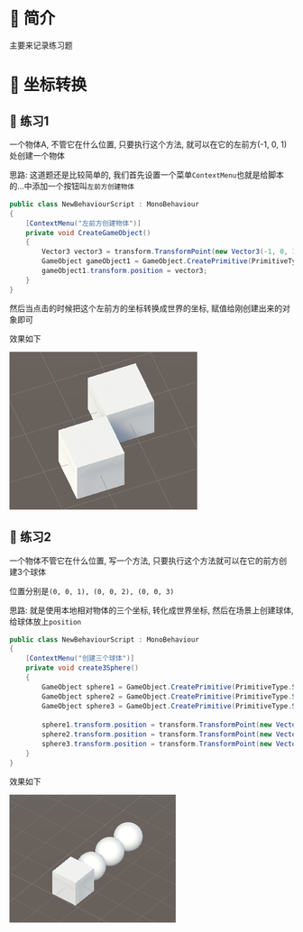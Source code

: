 # 🍎 简介

主要来记录练习题

# 🍎 坐标转换

## 🌲 练习1

一个物体A, 不管它在什么位置, 只要执行这个方法, 就可以在它的左前方(-1, 0, 1)处创建一个物体

思路: 这道题还是比较简单的, 我们首先设置一个菜单`ContextMenu`也就是给脚本的...中添加一个按钮叫`左前方创建物体`

```cs
public class NewBehaviourScript : MonoBehaviour
{
    [ContextMenu("左前方创建物体")]
    private void CreateGameObject()
    {
        Vector3 vector3 = transform.TransformPoint(new Vector3(-1, 0, 1));
        GameObject gameObject1 = GameObject.CreatePrimitive(PrimitiveType.Cube);
        gameObject1.transform.position = vector3;
    }
}
```

然后当点击的时候把这个左前方的坐标转换成世界的坐标, 赋值给刚创建出来的对象即可

效果如下

![](images/Pasted%20image%2020250918124536.png)

## 🌲 练习2

一个物体不管它在什么位置, 写一个方法, 只要执行这个方法就可以在它的前方创建3个球体

位置分别是`(0, 0, 1), (0, 0, 2), (0, 0, 3)`

思路: 就是使用本地相对物体的三个坐标, 转化成世界坐标, 然后在场景上创建球体, 给球体放上`position`

```cs
public class NewBehaviourScript : MonoBehaviour
{
    [ContextMenu("创建三个球体")]
    private void create3Sphere()
    {
        GameObject sphere1 = GameObject.CreatePrimitive(PrimitiveType.Sphere);
        GameObject sphere2 = GameObject.CreatePrimitive(PrimitiveType.Sphere);
        GameObject sphere3 = GameObject.CreatePrimitive(PrimitiveType.Sphere);

        sphere1.transform.position = transform.TransformPoint(new Vector3(0, 0, 1));
        sphere2.transform.position = transform.TransformPoint(new Vector3(0, 0, 2));
        sphere3.transform.position = transform.TransformPoint(new Vector3(0, 0, 3));
    }
}
```

效果如下

![](images/Pasted%20image%2020250918124256.png)